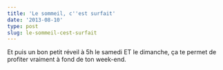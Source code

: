 ```yaml
---
title: 'Le sommeil, c''est surfait'
date: '2013-08-10'
type: post
slug: le-sommeil-cest-surfait
---
```


Et puis un bon petit réveil à 5h le samedi ET le dimanche, ça te permet de profiter vraiment à fond de ton week-end.
